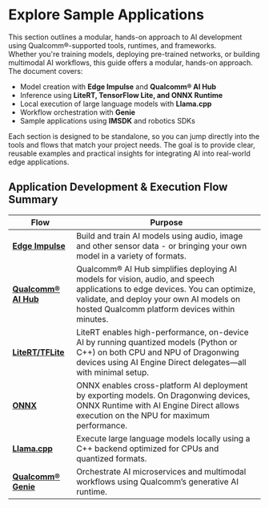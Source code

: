 # Explore Sample Applications 

This section outlines a modular, hands-on approach to AI development using Qualcomm®-supported tools, runtimes, and frameworks.  
Whether you're training models, deploying pre-trained networks, or building multimodal AI workflows, this guide offers a modular, hands-on approach.  
The document covers:  
* Model creation with **Edge Impulse** and **Qualcomm® AI Hub**  
* Inference using **LiteRT, TensorFlow Lite, and ONNX Runtime**  
* Local execution of large language models with **Llama.cpp**  
* Workflow orchestration with **Genie**  
* Sample applications using **IMSDK** and robotics SDKs 

Each section is designed to be standalone, so you can jump directly into the tools and flows that match your project needs. The goal is to provide clear, reusable examples and practical insights for integrating AI into real-world edge applications.

## Application Development & Execution Flow Summary

|Flow               |Purpose                                                                                               |
|-------------------|------------------------------------------------------------------------------------------------------|
|[**Edge Impulse**](../3.Application%20Development%20and%20Execution%20Guide/1.Building%20AI%20Models/1.edge_impulse.md#trainAI)     |Build and train AI models using audio, image and other sensor data - or bringing your own model in a variety of formats.                       |
|[**Qualcomm® AI Hub**](../3.Application%20Development%20and%20Execution%20Guide/1.Building%20AI%20Models/2.qualcomm_ai_hub.md#finding) |Qualcomm® AI Hub simplifies deploying AI models for vision, audio, and speech applications to edge devices. You can optimize, validate, and deploy your own AI models on hosted Qualcomm platform devices within minutes.|
|[**LiteRT/TFLite**](../3.Application%20Development%20and%20Execution%20Guide/2.Framework-Driven%20AI%20Sample%20Execution/3.litert_tflite.md#quantize)    |LiteRT enables high-performance, on-device AI by running quantized models (Python or C++) on both CPU and NPU of Dragonwing devices using AI Engine Direct delegates—all with minimal setup.| 
|[**ONNX**](../3.Application%20Development%20and%20Execution%20Guide/2.Framework-Driven%20AI%20Sample%20Execution/4.onnx.md#onnxdirect)             |ONNX enables cross-platform AI deployment by exporting models. On Dragonwing devices, ONNX Runtime with AI Engine Direct allows execution on the NPU for maximum performance.| 
|[**Llama.cpp**](../3.Application%20Development%20and%20Execution%20Guide/2.Framework-Driven%20AI%20Sample%20Execution/5.llama_cpp.md#llamacpp)        | Execute large language models locally using a C++ backend optimized for CPUs and quantized formats.  |
|[**Qualcomm® Genie**](../3.Application%20Development%20and%20Execution%20Guide/2.Framework-Driven%20AI%20Sample%20Execution/6.genie.md#installsdk)             | Orchestrate AI microservices and multimodal workflows using Qualcomm’s generative AI runtime.        |